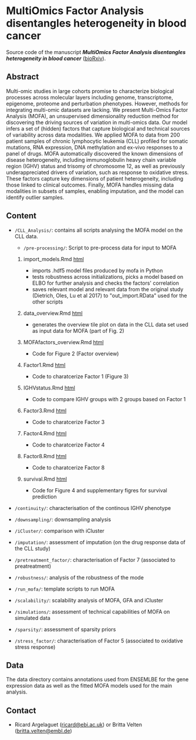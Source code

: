 MultiOmics Factor Analysis disentangles heterogeneity in blood cancer
=========

Source code of the manuscript ***MultiOmics Factor Analysis disentangles heterogeneity in blood cancer*** ([bioRxiv](https://www.biorxiv.org/content/early/2017/11/10/217554)).

Abstract
--------
Multi-omic studies in large cohorts promise to characterize biological processes across molecular layers including genome, transcriptome, epigenome, proteome and perturbation phenotypes. However, methods for integrating multi-omic datasets are lacking. We present Multi-Omics Factor Analysis (MOFA), an unsupervised dimensionality reduction method for discovering the driving sources of variation in multi-omics data. Our model infers a set of (hidden) factors that capture biological and technical sources of variability across data modalities. We applied MOFA to data from 200 patient samples of chronic lymphocytic leukemia (CLL) profiled for somatic mutations, RNA expression, DNA methylation and ex-vivo responses to a panel of drugs. MOFA automatically discovered the known dimensions of disease heterogeneity, including immunoglobulin heavy chain variable region (IGHV) status and trisomy of chromosome 12, as well as previously underappreciated drivers of variation, such as response to oxidative stress. These factors capture key dimensions of patient heterogeneity, including those linked to clinical outcomes. Finally, MOFA handles missing data modalities in subsets of samples, enabling imputation, and the model can identify outlier samples.


Content
-------
* `/CLL_Analysis/`: contains all scripts analysing the MOFA model on the CLL data.

    * `/pre-processing/`: Script to pre-process data for input to MOFA
    
    1) import_models.Rmd [html](CLL_Analysis/import_models.html)
        * imports .hdf5 model files produced by mofa in Python
        * tests robustness across initializations, picks a model based on ELBO for further analysis and checks the factors' correlation
        * saves relevant model and relevant data from the original study (Dietrich, Oles, Lu et al 2017) to "out_import.RData" used for the other scripts

    2) data_overview.Rmd [html](CLL_Analysis/data_overview.html)
        * generates the overview tile plot on data in the CLL data set used as input data for MOFA (part of Fig. 2)

    3) MOFAfactors_overview.Rmd  [html](CLL_Analysis/MOFAfactors_overview.html)
        * Code for Figure 2 (Factor overview)

    4) Factor1.Rmd  [html](CLL_Analysis/Factor1.html)
        * Code to charatcerize Factor 1 (Figure 3)
    
    5) IGHVstatus.Rmd  [html](CLL_Analysis/IGHVstatus.html)
        * Code to compare IGHV groups with 2 groups based on Factor 1
        
    6) Factor3.Rmd  [html](CLL_Analysis/Factor3.html)
        * Code to charatcerize Factor 3
    
    7) Factor4.Rmd  [html](CLL_Analysis/Factor4.html)
        * Code to charatcerize Factor 4
        
    8) Factor8.Rmd  [html](CLL_Analysis/Factor8.html)
        * Code to charatcerize Factor 8
    
    9) survival.Rmd  [html](CLL_Analysis/survival.html)
        * Code for Figure 4 and supplementary figres for survival prediction


* `/continuity/`: characterisation of the continous IGHV phenotype
* `/downsampling/`: downsampling analysis
* `/iCluster/`: comparison with iCluster
* `/imputation/`: assessment of imputation (on the drug response data of the CLL study)
* `/pretreatment_factor/`: characterisation of Factor 7 (associated to preatreatment)
* `/robustness/`: analysis of the robustness of the mode
* `/run_mofa/`: template scripts to run MOFA
* `/scalability/`: scalability analysis of MOFA, GFA and iCluster
* `/simulations/`: assessment of technical capabilities of MOFA on simulated data
* `/sparsity/`: assessment of sparsity priors
* `/stress_factor/`: characterisation of Factor 5 (associated to oxidative stress response)

Data
-------
 The data directory contains annotations used from ENSEMLBE for the gene expression data as well as the fitted MOFA models used for the main analysis.

Contact
-------
* Ricard Argelaguet (ricard@ebi.ac.uk) or Britta Velten (britta.velten@embl.de)
